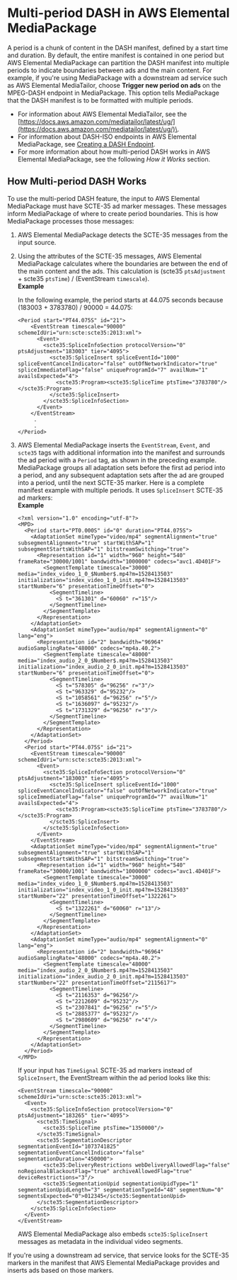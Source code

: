 # Multi\-period DASH in AWS Elemental MediaPackage<a name="multi-period"></a>

A period is a chunk of content in the DASH manifest, defined by a start time and duration\. By default, the entire manifest is contained in one period but AWS Elemental MediaPackage can partition the DASH manifest into multiple periods to indicate boundaries between ads and the main content\. For example, if you're using MediaPackage with a downstream ad service such as AWS Elemental MediaTailor, choose **Trigger new period on ads** on the MPEG\-DASH endpoint in MediaPackage\. This option tells MediaPackage that the DASH manifest is to be formatted with multiple periods\.
+ For information about AWS Elemental MediaTailor, see the [https://docs.aws.amazon.com/mediatailor/latest/ug/](https://docs.aws.amazon.com/mediatailor/latest/ug/)\.
+ For information about DASH\-ISO endpoints in AWS Elemental MediaPackage, see [Creating a DASH Endpoint](endpoints-dash.md)\.
+ For more information about how multi\-period DASH works in AWS Elemental MediaPackage, see the following *How it Works* section\.

## How Multi\-period DASH Works<a name="how-mp-works"></a>

To use the multi\-period DASH feature, the input to AWS Elemental MediaPackage must have SCTE\-35 ad marker messages\. These messages inform MediaPackage of where to create period boundaries\. This is how MediaPackage processes those messages:

1. AWS Elemental MediaPackage detects the SCTE\-35 messages from the input source\. 

1. Using the attributes of the SCTE\-35 messages, AWS Elemental MediaPackage calculates where the boundaries are between the end of the main content and the ads\. This calculation is \(scte35 `ptsAdjustment` \+ scte35 `ptsTime`\) / \(EventStream `timescale`\)\.  
**Example**  

   In the following example, the period starts at 44\.075 seconds because \(183003 \+ 3783780\) / 90000 = 44\.075:

   ```
   <Period start="PT44.075S" id="21">
       <EventStream timescale="90000" schemeIdUri="urn:scte:scte35:2013:xml">
         <Event>
           <scte35:SpliceInfoSection protocolVersion="0" ptsAdjustment="183003" tier="4095">
             <scte35:SpliceInsert spliceEventId="1000" spliceEventCancelIndicator="false" outOfNetworkIndicator="true" spliceImmediateFlag="false" uniqueProgramId="7" availNum="1" availsExpected="4">
               <scte35:Program><scte35:SpliceTime ptsTime="3783780"/></scte35:Program>
             </scte35:SpliceInsert>
           </scte35:SpliceInfoSection>
         </Event>
       </EventStream>
        .
        .
   </Period>
   ```

1. AWS Elemental MediaPackage inserts the `EventStream`, `Event`, and `scte35` tags with additional information into the manifest and surrounds the ad period with a `Period` tag, as shown in the preceding example\. MediaPackage groups all adaptation sets before the first ad period into a period, and any subsequent adaptation sets after the ad are grouped into a period, until the next SCTE\-35 marker\. Here is a complete manifest example with multiple periods\. It uses `SpliceInsert` SCTE\-35 ad markers:  
**Example**  

   ```
   <?xml version="1.0" encoding="utf-8"?>
   <MPD>
     <Period start="PT0.000S" id="0" duration="PT44.075S">
       <AdaptationSet mimeType="video/mp4" segmentAlignment="true" subsegmentAlignment="true" startWithSAP="1" subsegmentStartsWithSAP="1" bitstreamSwitching="true">
         <Representation id="1" width="960" height="540" frameRate="30000/1001" bandwidth="1000000" codecs="avc1.4D401F">
           <SegmentTemplate timescale="30000" media="index_video_1_0_$Number$.mp4?m=1528413503" initialization="index_video_1_0_init.mp4?m=1528413503" startNumber="6" presentationTimeOffset="0">
             <SegmentTimeline>
               <S t="361301" d="60060" r="15"/>
             </SegmentTimeline>
           </SegmentTemplate>
         </Representation>
       </AdaptationSet>
       <AdaptationSet mimeType="audio/mp4" segmentAlignment="0" lang="eng">
         <Representation id="2" bandwidth="96964" audioSamplingRate="48000" codecs="mp4a.40.2">
           <SegmentTemplate timescale="48000" media="index_audio_2_0_$Number$.mp4?m=1528413503" initialization="index_audio_2_0_init.mp4?m=1528413503" startNumber="6" presentationTimeOffset="0">
             <SegmentTimeline>
               <S t="578305" d="96256" r="3"/>
               <S t="963329" d="95232"/>
               <S t="1058561" d="96256" r="5"/>
               <S t="1636097" d="95232"/>
               <S t="1731329" d="96256" r="3"/>
             </SegmentTimeline>
           </SegmentTemplate>
         </Representation>
       </AdaptationSet>
     </Period>
     <Period start="PT44.075S" id="21">
       <EventStream timescale="90000" schemeIdUri="urn:scte:scte35:2013:xml">
         <Event>
           <scte35:SpliceInfoSection protocolVersion="0" ptsAdjustment="183003" tier="4095">
             <scte35:SpliceInsert spliceEventId="1000" spliceEventCancelIndicator="false" outOfNetworkIndicator="true" spliceImmediateFlag="false" uniqueProgramId="7" availNum="1" availsExpected="4">
               <scte35:Program><scte35:SpliceTime ptsTime="3783780"/></scte35:Program>
             </scte35:SpliceInsert>
           </scte35:SpliceInfoSection>
         </Event>
       </EventStream>
       <AdaptationSet mimeType="video/mp4" segmentAlignment="true" subsegmentAlignment="true" startWithSAP="1" subsegmentStartsWithSAP="1" bitstreamSwitching="true">
         <Representation id="1" width="960" height="540" frameRate="30000/1001" bandwidth="1000000" codecs="avc1.4D401F">
           <SegmentTemplate timescale="30000" media="index_video_1_0_$Number$.mp4?m=1528413503" initialization="index_video_1_0_init.mp4?m=1528413503" startNumber="22" presentationTimeOffset="1322261">
             <SegmentTimeline>
               <S t="1322261" d="60060" r="13"/>
             </SegmentTimeline>
           </SegmentTemplate>
         </Representation>
       </AdaptationSet>
       <AdaptationSet mimeType="audio/mp4" segmentAlignment="0" lang="eng">
         <Representation id="2" bandwidth="96964" audioSamplingRate="48000" codecs="mp4a.40.2">
           <SegmentTemplate timescale="48000" media="index_audio_2_0_$Number$.mp4?m=1528413503" initialization="index_audio_2_0_init.mp4?m=1528413503" startNumber="22" presentationTimeOffset="2115617">
             <SegmentTimeline>
               <S t="2116353" d="96256"/>
               <S t="2212609" d="95232"/>
               <S t="2307841" d="96256" r="5"/>
               <S t="2885377" d="95232"/>
               <S t="2980609" d="96256" r="4"/>
             </SegmentTimeline>
           </SegmentTemplate>
         </Representation>
       </AdaptationSet>
     </Period>
   </MPD>
   ```

   If your input has `TimeSignal` SCTE\-35 ad markers instead of `SpliceInsert`, the EventStream within the ad period looks like this:

   ```
   <EventStream timescale="90000" schemeIdUri="urn:scte:scte35:2013:xml">
     <Event>
       <scte35:SpliceInfoSection protocolVersion="0" ptsAdjustment="183265" tier="4095">
         <scte35:TimeSignal>
           <scte35:SpliceTime ptsTime="1350000"/>
         </scte35:TimeSignal>
         <scte35:SegmentationDescriptor segmentationEventId="1073741825" segmentationEventCancelIndicator="false" segmentationDuration="450000">
           <scte35:DeliveryRestrictions webDeliveryAllowedFlag="false" noRegionalBlackoutFlag="true" archiveAllowedFlag="true" deviceRestrictions="3"/>
           <scte35:SegmentationUpid segmentationUpidType="1" segmentationUpidLength="3" segmentationTypeId="48" segmentNum="0" segmentsExpected="0">012345</scte35:SegmentationUpid>
         </scte35:SegmentationDescriptor>
       </scte35:SpliceInfoSection>
     </Event>
   </EventStream>
   ```

   AWS Elemental MediaPackage also embeds `scte35:SpliceInsert` messages as metadata in the individual video segments\. 

If you're using a downstream ad service, that service looks for the SCTE\-35 markers in the manifest that AWS Elemental MediaPackage provides and inserts ads based on those markers\.